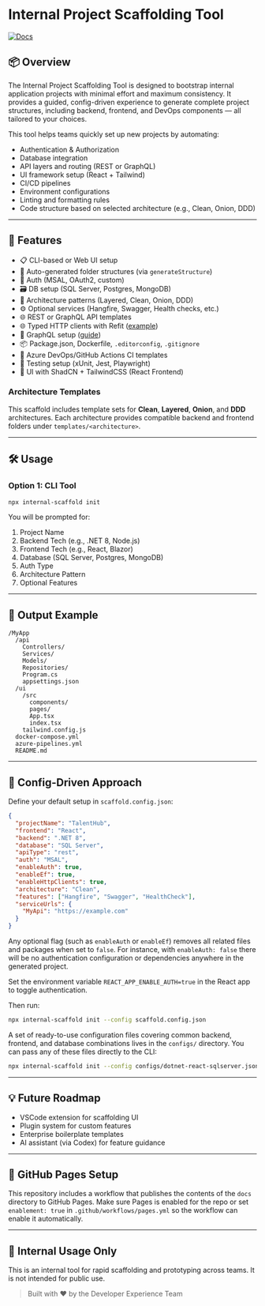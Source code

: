 # Internal Project Scaffolding Tool

[![Docs](https://img.shields.io/badge/docs-GitHub%20Pages-blue)](https://your-username.github.io/project-scaffolding/)

## 📦 Overview

The Internal Project Scaffolding Tool is designed to bootstrap internal application projects with minimal effort and maximum consistency. It provides a guided, config-driven experience to generate complete project structures, including backend, frontend, and DevOps components — all tailored to your choices.

This tool helps teams quickly set up new projects by automating:
- Authentication & Authorization
- Database integration
- API layers and routing (REST or GraphQL)
- UI framework setup (React + Tailwind)
- CI/CD pipelines
- Environment configurations
- Linting and formatting rules
- Code structure based on selected architecture (e.g., Clean, Onion, DDD)

---

## 🧠 Features

- 📋 CLI-based or Web UI setup
- 📁 Auto-generated folder structures (via `generateStructure`)
- 🔐 Auth (MSAL, OAuth2, custom)
- 🗃️ DB setup (SQL Server, Postgres, MongoDB)
- 🧱 Architecture patterns (Layered, Clean, Onion, DDD)
- ⚙️ Optional services (Hangfire, Swagger, Health checks, etc.)
- 🌐 REST or GraphQL API templates
- 🌐 Typed HTTP clients with Refit ([example](docs/refit-http-clients.md))
- 📖 GraphQL setup ([guide](docs/graphql-dotnet-react.md))
- 📦 Package.json, Dockerfile, `.editorconfig`, `.gitignore`
- 🚀 Azure DevOps/GitHub Actions CI templates
- 🧪 Testing setup (xUnit, Jest, Playwright)
- 🎨 UI with ShadCN + TailwindCSS (React Frontend)

### Architecture Templates

This scaffold includes template sets for **Clean**, **Layered**, **Onion**, and **DDD** architectures. Each architecture provides compatible backend and frontend folders under `templates/<architecture>`.

---

## 🛠️ Usage

### Option 1: CLI Tool

```bash
npx internal-scaffold init
```

You will be prompted for:
1. Project Name
2. Backend Tech (e.g., .NET 8, Node.js)
3. Frontend Tech (e.g., React, Blazor)
4. Database (SQL Server, Postgres, MongoDB)
5. Auth Type
6. Architecture Pattern
7. Optional Features

---

## 🧾 Output Example

```
/MyApp
  /api
    Controllers/
    Services/
    Models/
    Repositories/
    Program.cs
    appsettings.json
  /ui
    /src
      components/
      pages/
      App.tsx
      index.tsx
    tailwind.config.js
  docker-compose.yml
  azure-pipelines.yml
  README.md
```

---

## 📐 Config-Driven Approach

Define your default setup in `scaffold.config.json`:

```json
{
  "projectName": "TalentHub",
  "frontend": "React",
  "backend": ".NET 8",
  "database": "SQL Server",
  "apiType": "rest",
  "auth": "MSAL",
  "enableAuth": true,
  "enableEf": true,
  "enableHttpClients": true,
  "architecture": "Clean",
  "features": ["Hangfire", "Swagger", "HealthCheck"],
  "serviceUrls": {
    "MyApi": "https://example.com"
  }
}
```
Any optional flag (such as `enableAuth` or `enableEf`) removes all related files and packages when set to `false`. For instance, with `enableAuth: false` there will be no authentication configuration or dependencies anywhere in the generated project.


Set the environment variable `REACT_APP_ENABLE_AUTH=true` in the React app to toggle authentication.

Then run:
```bash
npx internal-scaffold init --config scaffold.config.json
```

A set of ready-to-use configuration files covering common backend, frontend,
and database combinations lives in the `configs/` directory. You can pass any of
these files directly to the CLI:

```bash
npx internal-scaffold init --config configs/dotnet-react-sqlserver.json
```

---

## 💡 Future Roadmap

- VSCode extension for scaffolding UI
- Plugin system for custom features
- Enterprise boilerplate templates
- AI assistant (via Codex) for feature guidance

---

## 📄 GitHub Pages Setup

This repository includes a workflow that publishes the contents of the `docs` directory to GitHub Pages. Make sure Pages is enabled for the repo or set `enablement: true` in `.github/workflows/pages.yml` so the workflow can enable it automatically.

---

## 🔐 Internal Usage Only

This is an internal tool for rapid scaffolding and prototyping across teams. It is not intended for public use.

> Built with ❤️ by the Developer Experience Team

